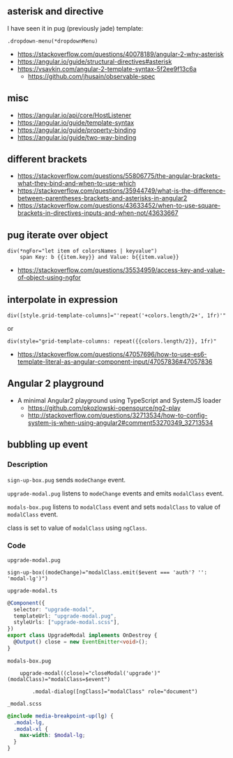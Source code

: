 ## asterisk and directive

I have seen it in pug (previously jade) template:

```pug
.dropdown-menu(*dropdownMenu)
```

- https://stackoverflow.com/questions/40078189/angular-2-why-asterisk
- https://angular.io/guide/structural-directives#asterisk
- https://vsavkin.com/angular-2-template-syntax-5f2ee9f13c6a
  - https://github.com/jhusain/observable-spec

## misc

- https://angular.io/api/core/HostListener
- https://angular.io/guide/template-syntax
- https://angular.io/guide/property-binding
- https://angular.io/guide/two-way-binding

## different brackets

- https://stackoverflow.com/questions/55806775/the-angular-brackets-what-they-bind-and-when-to-use-which
- https://stackoverflow.com/questions/35944749/what-is-the-difference-between-parentheses-brackets-and-asterisks-in-angular2
- https://stackoverflow.com/questions/43633452/when-to-use-square-brackets-in-directives-inputs-and-when-not/43633667

## pug iterate over object

```pug
div(*ngFor="let item of colorsNames | keyvalue")
	span Key: b {{item.key}} and Value: b{{item.value}}
```

- https://stackoverflow.com/questions/35534959/access-key-and-value-of-object-using-ngfor

## interpolate in expression

```pug
div([style.grid-template-columns]="'repeat('+colors.length/2+', 1fr)'"
```

or

```pug
div(style="grid-template-columns: repeat({{colors.length/2}}, 1fr)"
```

- https://stackoverflow.com/questions/47057696/how-to-use-es6-template-literal-as-angular-component-input/47057836#47057836

## Angular 2 playground

- A minimal Angular2 playground using TypeScript and SystemJS loader
  - https://github.com/pkozlowski-opensource/ng2-play
  - http://stackoverflow.com/questions/32713534/how-to-config-system-js-when-using-angular2#comment53270349_32713534

## bubbling up event

### Description

`sign-up-box.pug` sends `modeChange` event.

`upgrade-modal.pug` listens to `modeChange` events and emits `modalClass` event.

`modals-box.pug` listens to `modalClass` event and sets `modalClass` to value of `modalClass` event.

class is set to value of `modalClass` using `ngClass`.

### Code

`upgrade-modal.pug`

```pug
sign-up-box((modeChange)="modalClass.emit($event === 'auth'? '': 'modal-lg')")
```

`upgrade-modal.ts`

```typescript
@Component({
  selector: "upgrade-modal",
  templateUrl: "upgrade-modal.pug",
  styleUrls: ["upgrade-modal.scss"],
})
export class UpgradeModal implements OnDestroy {
  @Output() close = new EventEmitter<void>();
}
```

`modals-box.pug`

```pug
	upgrade-modal((close)="closeModal('upgrade')" (modalClass)="modalClass=$event")

		.modal-dialog([ngClass]="modalClass" role="document")
```

`_modal.scss`

```scss
@include media-breakpoint-up(lg) {
  .modal-lg,
  .modal-xl {
    max-width: $modal-lg;
  }
}
```
